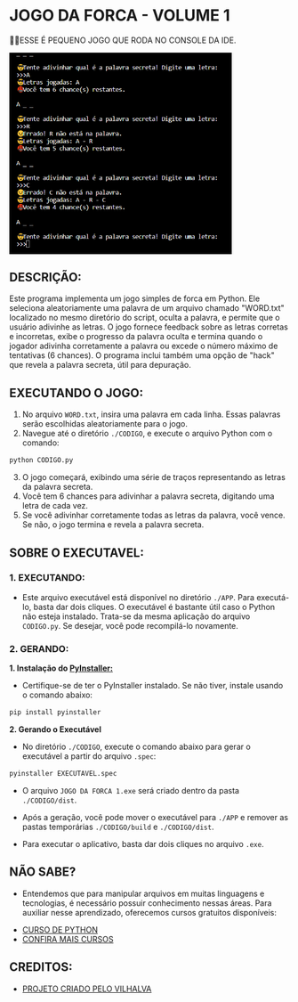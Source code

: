 # JOGO DA FORCA - VOLUME 1
👨‍💻ESSE É PEQUENO JOGO QUE RODA NO CONSOLE DA IDE.

<img src="FOTO.png" align="center" width="400"> <br>

## DESCRIÇÃO:
Este programa implementa um jogo simples de forca em Python. Ele seleciona aleatoriamente uma palavra de um arquivo chamado "WORD.txt" localizado no mesmo diretório do script, oculta a palavra, e permite que o usuário adivinhe as letras. O jogo fornece feedback sobre as letras corretas e incorretas, exibe o progresso da palavra oculta e termina quando o jogador adivinha corretamente a palavra ou excede o número máximo de tentativas (6 chances). O programa inclui também uma opção de "hack" que revela a palavra secreta, útil para depuração.

## EXECUTANDO O JOGO:
1. No arquivo `WORD.txt`, insira uma palavra em cada linha. Essas palavras serão escolhidas aleatoriamente para o jogo.
2. Navegue até o diretório `./CODIGO`, e execute o arquivo Python com o comando:
```bash
python CODIGO.py
```
3. O jogo começará, exibindo uma série de traços representando as letras da palavra secreta.
4. Você tem 6 chances para adivinhar a palavra secreta, digitando uma letra de cada vez.
5. Se você adivinhar corretamente todas as letras da palavra, você vence. Se não, o jogo termina e revela a palavra secreta.

## SOBRE O EXECUTAVEL:
### 1. EXECUTANDO:
- Este arquivo executável está disponível no diretório `./APP`. Para executá-lo, basta dar dois cliques. O executável é bastante útil caso o Python não esteja instalado. Trata-se da mesma aplicação do arquivo `CODIGO.py`. Se desejar, você pode recompilá-lo novamente.

### 2. GERANDO:
   **1. Instalação do [PyInstaller:](https://pyinstaller.org/en/stable/)**
   - Certifique-se de ter o PyInstaller instalado. Se não tiver, instale usando o comando abaixo:
   ```bash
   pip install pyinstaller
   ```

   **2. Gerando o Executável**
   - No diretório `./CODIGO`, execute o comando abaixo para gerar o executável a partir do arquivo `.spec`:

   ```bash
   pyinstaller EXECUTAVEL.spec
   ```

   - O arquivo `JOGO DA FORCA 1.exe` será criado dentro da pasta `./CODIGO/dist`.

   - Após a geração, você pode mover o executável para `./APP` e remover as pastas temporárias `./CODIGO/build` e `./CODIGO/dist`.

   - Para executar o aplicativo, basta dar dois cliques no arquivo `.exe`.

## NÃO SABE?
- Entendemos que para manipular arquivos em muitas linguagens e tecnologias, é necessário possuir conhecimento nessas áreas. Para auxiliar nesse aprendizado, oferecemos cursos gratuitos disponíveis:
* [CURSO DE PYTHON](https://github.com/VILHALVA/CURSO-DE-PYTHON)
* [CONFIRA MAIS CURSOS](https://github.com/VILHALVA?tab=repositories&q=+topic:CURSO)

## CREDITOS:
- [PROJETO CRIADO PELO VILHALVA](https://github.com/VILHALVA)
